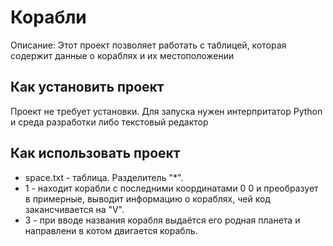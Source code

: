 # Корабли
Описание: Этот проект позволяет работать с таблицей, которая содержит данные о кораблях и их местоположении
## Как установить проект
Проект не требует установки. Для запуска нужен интерпритатор
Python и среда разработки либо текстовый редактор
## Как использовать проект
- space.txt - таблица. Разделитель "*".
- 1 - находит корабли с последними координатами 0 0 и преобразует в примерные, выводит информацию о кораблях, чей код закансчивается на "V".
- 3 - при вводе названия корабля выдаётся его родная планета и направлени в котом двигается корабль.
